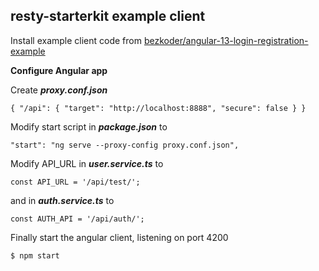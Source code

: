 
**resty-starterkit example client**
-----------------------------------

Install example client code from [bezkoder/angular-13-login-registration-example](https://github.com/bezkoder/angular-13-login-registration-example.git)

**Configure Angular app**

Create ***proxy.conf.json***

``
{
  "/api": {
    "target": "http://localhost:8888",
    "secure": false
  }
}
``

Modify start script in ***package.json*** to

``"start": "ng serve --proxy-config proxy.conf.json", ``

Modify API_URL in ***user.service.ts*** to

``const API_URL = '/api/test/'; ``

and in ***auth.service.ts*** to

``const AUTH_API = '/api/auth/';``


Finally start the angular client, listening on port 4200

``
$ npm start
``
